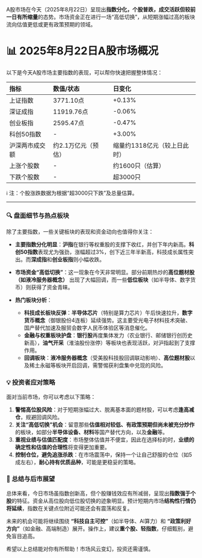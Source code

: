 A股市场在今天（2025年8月22日）呈现出**指数分化，个股普跌，成交活跃但较前一日有所缩量**的态势。市场资金正在进行一场“高低切换”，从短期涨幅过高的板块流向估值更低或更有政策预期的领域。

# 📊 2025年8月22日A股市场概况

以下是今天A股市场主要指数的表现，可以帮你快速把握整体情况：

| 指标         | 数值/状态    | 日变化    |
| :----------- | :----------- | :-------- |
| 上证指数     | 3771.10点   | +0.13% |
| 深证成指     | 11919.76点 | -0.06% |
| 创业板指     | 2595.47点  | -0.47% |
| 科创50指数   | -            | +3.00% |
| 沪深两市成交额 | 约2.1万亿元（预估） | 缩量约1318亿元（较上日此时） |
| 上涨个股数   | -            | 约1600只（估算） |
| 下跌个股数   | -            | 超3000只 |

ℹ️ 注：个股涨跌数据为根据“超3000只下跌”及总量估算。

---

### 🔍 盘面细节与热点板块

除了主要指数，一些关键板块的表现和资金动向也值得你关注：

*   **主要指数分化明显**：**沪指**在银行等权重股的支撑下收红，并创下年内新高。**科创50指数**表现尤为强劲，涨幅超过3%，创下近三年半新高，科技成长属性突出。而**深成指**和**创业板指**则小幅收跌。

*   **市场资金“高低切换”**：这一现象在今天非常明显。部分前期热炒的**高位题材股（如液冷服务器概念）** 出现了大幅回调，而一些**低位板块**（如半导体、数字货币）则获得了资金青睐。

*   **热门板块分析**：
    *   **科技成长板块反弹**：**半导体芯片**（特别是算力芯片）午后快速拉升，**数字货币概念**（御银股份4连板）延续强势。这主要受光电子材料技术突破、国产替代加速及服贸会数字人民币体验区等消息催化。
    *   **金融与权重板块护盘**：**银行股**再度集体发力（农业银行、邮储银行创历史新高），**油气开采**（淮油股份涨停）等板块也表现活跃，对沪指起到了支撑作用。
    *   **回调板块**：**液冷服务器概念**（受美股科技股回调联动影响）、**高位题材股**以及稀土永磁等板块开启回调，需警惕获利盘集中兑现的风险。

### 💡 投资者应对策略

面对当前市场，你可以考虑以下策略：

1.  **警惕高位股风险**：对于短期涨幅过大、脱离基本面的题材股，可以考虑**逢高减仓**，规避回调风险。
2.  **关注“高低切换”机会**：留意那些**估值相对较低、有政策预期但尚未被充分炒作**的板块，如部分**半导体设备、材料**等国产替代方向，以及**金融**等。
3.  **重视业绩与估值匹配度**：市场整体估值并不便宜，因此在选择标的时，**业绩的确定性和估值的合理性**将变得更加重要。
4.  **控制仓位，避免追涨杀跌**：在市场震荡中，保持一个让自己舒服的仓位（如5成左右），**耐心持有优质品种**，可能是更稳妥的策略。

### 📌 总结与后市展望

总体来看，今日市场虽指数创新高，但个股赚钱效应有所减弱，呈现出**指数强于个股**的特征。资金从高位股向低位股切换的迹象明显。预计短期内市场**结构性行情仍将延续**，指数在关键点位附近可能还会有震荡和反复。

未来的机会可能将继续围绕 **“科技自主可控”**（如半导体、AI算力）和 **“政策利好方向”**（如金融、高端制造）展开。操作上，建议**重个股、轻指数**，仔细甄别，避免盲目追高。

希望以上总结能对你有所帮助！市场风云变幻，投资还需谨慎。